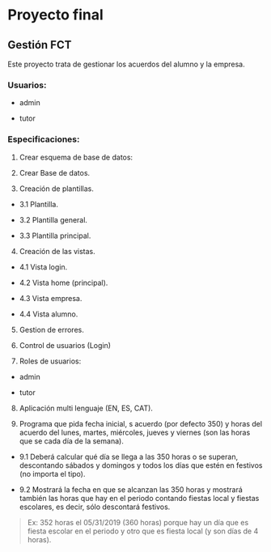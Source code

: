 
# Proyecto final

## Gestión FCT

Este proyecto trata de gestionar los acuerdos del alumno y la empresa.

### Usuarios:

- admin

- tutor

### Especificaciones:

1. Crear esquema de base de datos:

2. Crear Base de datos.

3. Creación de plantillas.

- 3.1 Plantilla.

- 3.2 Plantilla general.

- 3.3 Plantilla principal.

4. Creación de las vistas.

- 4.1 Vista login.

- 4.2 Vista home (principal).

- 4.3 Vista empresa.

- 4.4 Vista alumno.

5. Gestion de errores.

6. Control de usuarios (Login)

7. Roles de usuarios:

- admin

- tutor

8. Aplicación multi lenguaje (EN, ES, CAT).

9. Programa que pida fecha inicial, s acuerdo (por defecto 350) y horas del acuerdo del lunes, martes, miércoles, jueves y viernes (son las horas que se cada día de la semana).

- 9.1 Deberá calcular qué día se llega a las 350 horas o se superan, descontando sábados y domingos y todos los días que estén en festivos (no importa el tipo).

- 9.2 Mostrará la fecha en que se alcanzan las 350 horas y mostrará también las horas que hay en el periodo contando fiestas local y fiestas escolares, es decir, sólo descontará festivos.

> Ex: 352 horas el 05/31/2019 (360 horas) porque hay un día que es fiesta escolar en el periodo y otro que es fiesta local (y son días de 4 horas).
